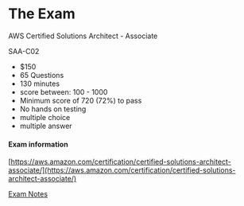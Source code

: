 # The Exam

AWS Certified Solutions Architect - Associate

SAA-C02

- $150
- 65 Questions
- 130 minutes
- score between: 100 - 1000
- Minimum score of 720 (72%) to pass
- No hands on testing
- multiple choice
- multiple answer

#### Exam information
[https://aws.amazon.com/certification/certified-solutions-architect-associate/](https://aws.amazon.com/certification/certified-solutions-architect-associate/)

[Exam Notes](./exam.md)
